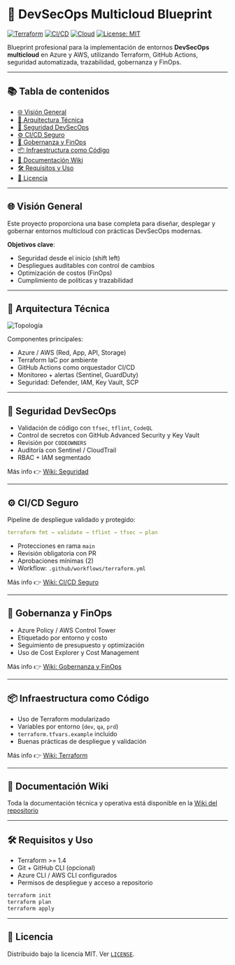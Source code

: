 # 🚀 DevSecOps Multicloud Blueprint

[![Terraform](https://img.shields.io/badge/IaC-Terraform-blueviolet)](https://www.terraform.io/)
[![CI/CD](https://img.shields.io/badge/GitHub-Actions-blue)](https://github.com/features/actions)
[![Cloud](https://img.shields.io/badge/Cloud-Azure%20%7C%20AWS-green)](#)
[![License: MIT](https://img.shields.io/badge/License-MIT-yellow.svg)](./LICENSE)

Blueprint profesional para la implementación de entornos **DevSecOps multicloud** en Azure y AWS, utilizando Terraform, GitHub Actions, seguridad automatizada, trazabilidad, gobernanza y FinOps.

---

## 📚 Tabla de contenidos

- [🌐 Visión General](#-visión-general)
- [📐 Arquitectura Técnica](#-arquitectura-técnica)
- [🔐 Seguridad DevSecOps](#-seguridad-devsecops)
- [⚙️ CI/CD Seguro](#️-cicd-seguro)
- [🧠 Gobernanza y FinOps](#-gobernanza-y-finops)
- [📦 Infraestructura como Código](#-infraestructura-como-código)
- [📝 Documentación Wiki](#-documentación-wiki)
- [🛠️ Requisitos y Uso](#️-requisitos-y-uso)
- [📄 Licencia](#-licencia)

---

## 🌐 Visión General

Este proyecto proporciona una base completa para diseñar, desplegar y gobernar entornos multicloud con prácticas DevSecOps modernas.

**Objetivos clave**:
- Seguridad desde el inicio (shift left)
- Despliegues auditables con control de cambios
- Optimización de costos (FinOps)
- Cumplimiento de políticas y trazabilidad

---

## 📐 Arquitectura Técnica

![Topología](docs/Topologia_DevSecOps_Azure.png)

Componentes principales:
- Azure / AWS (Red, App, API, Storage)
- Terraform IaC por ambiente
- GitHub Actions como orquestador CI/CD
- Monitoreo + alertas (Sentinel, GuardDuty)
- Seguridad: Defender, IAM, Key Vault, SCP

---

## 🔐 Seguridad DevSecOps

- Validación de código con `tfsec`, `tflint`, `CodeQL`
- Control de secretos con GitHub Advanced Security y Key Vault
- Revisión por `CODEOWNERS`
- Auditoría con Sentinel / CloudTrail
- RBAC + IAM segmentado

Más info 👉 [Wiki: Seguridad](https://github.com/ccrudolabs/DevSecOps-Multicloud-Blueprint/wiki/Seguridad-DevSecOps)

---

## ⚙️ CI/CD Seguro

Pipeline de despliegue validado y protegido:

```yaml
terraform fmt → validate → tflint → tfsec → plan
```

- Protecciones en rama `main`
- Revisión obligatoria con PR
- Aprobaciones mínimas (2)
- Workflow: `.github/workflows/terraform.yml`

Más info 👉 [Wiki: CI/CD Seguro](https://github.com/ccrudolabs/DevSecOps-Multicloud-Blueprint/wiki/CI-CD-Seguro)

---

## 🧠 Gobernanza y FinOps

- Azure Policy / AWS Control Tower
- Etiquetado por entorno y costo
- Seguimiento de presupuesto y optimización
- Uso de Cost Explorer y Cost Management

Más info 👉 [Wiki: Gobernanza y FinOps](https://github.com/ccrudolabs/DevSecOps-Multicloud-Blueprint/wiki/Gobernanza-y-FinOps)

---

## 📦 Infraestructura como Código

- Uso de Terraform modularizado
- Variables por entorno (`dev`, `qa`, `prd`)
- `terraform.tfvars.example` incluido
- Buenas prácticas de despliegue y validación

Más info 👉 [Wiki: Terraform](https://github.com/ccrudolabs/DevSecOps-Multicloud-Blueprint/wiki/Infraestructura-con-Terraform)

---

## 📝 Documentación Wiki

Toda la documentación técnica y operativa está disponible en la [Wiki del repositorio](https://github.com/ccrudolabs/DevSecOps-Multicloud-Blueprint/wiki)

---

## 🛠️ Requisitos y Uso

- Terraform >= 1.4
- Git + GitHub CLI (opcional)
- Azure CLI / AWS CLI configurados
- Permisos de despliegue y acceso a repositorio

```bash
terraform init
terraform plan
terraform apply
```

---

## 📄 Licencia

Distribuido bajo la licencia MIT. Ver [`LICENSE`](./LICENSE).
